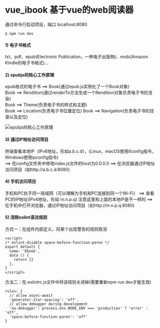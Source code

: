 # vue_ibook 	基于vue的web阅读器
通过命令行启动项目，端口 localhost:8080 
```
$ npm run dev
```

#### 1) 电子书格式 
txt、pdf、epub(Electronic Publication，一种电子出版物)、mobi(Amazon Kindle的电子书格式)...

#### 2) epubjs的核心工作原理 
epub格式的电子书 ==> Book(通过epub.js实例化了一个Book对象)  
Book ==> Rendition(通过renderTo方法生成一个Rendition对象负责电子书的渲染)  
Book ==> Theme(负责电子书的样式和主题)  
Book ==> Location(负责电子书位置定位) Book ==> Navigation(负责电子书的目录以及定位)

![epubjs的核心工作原理](https://github.com/CruxF/IMOOC/raw/master/ProImages/vueEbook_epub.jpg?1535437561437)

#### 3) 通过IP地址访问项目 
终端查看本地IP（IPv6地址，形如a.b.c.d），(Linux、macOS使用ifconfig指令，Windows使用ipconfig指令)  
==> 在config文件夹中修改index.js文件的host为0.0.0.0
==> 在浏览器通过IP地址访问项目（如http://a.b.c.d:8080)

#### 4) 手机访问项目 
手机和PC处于同一局域网（可以理解为手机和PC连接到同一个Wi-Fi） 
==> 查看PC的IP地址(IPv4地址，形如 m.n.p.q) 注意这里和上面的本地IP是不一样的
==> 在手机中打开浏览器，通过IP地址访问项目（如http://m.n.p.q:8080)

#### 5) 消除eslint语法规则 
方式一：在组件内部定义，将某个出现警告的规则取消
```
<script>
/* eslint-disable space-before-function-paren */
export default {
  name: 'Ebook',
  data () {
    return {}
  },
}
</script>
```

方法二：在.eslintrc.js文件中将该规则关闭掉(需要重新npm run dev才能生效) 
```
rules: {
  // allow async-await
  'generator-star-spacing': 'off',
  // allow debugger during development
  'no-debugger': process.env.NODE_ENV === 'production' ? 'error' : 'off',
  'space-before-function-paren': 'off'
}
```
